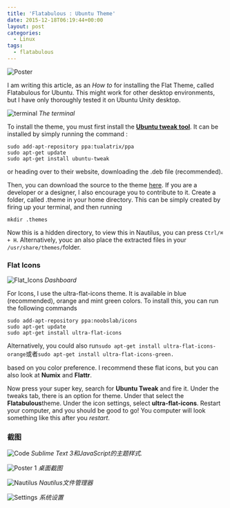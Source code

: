 ```yaml
---
title: 'Flatabulous : Ubuntu Theme'
date: 2015-12-18T06:19:44+00:00
layout: post
categories:
  - Linux
tags:
  - flatabulous
---
```

![Poster](https://res.cloudinary.com/the-backyard-of-stanley/image/upload/v1451036121/tv3II6s_mcirxg.png)

I am writing this article, as an _How to_ for installing the Flat Theme, called Flatabulous for Ubuntu. This might work for other desktop environments, but I have only thoroughly tested it on Ubuntu Unity desktop.
<!--more-->
![terminal](https://res.cloudinary.com/the-backyard-of-stanley/image/upload/v1451036135/M5yxggQ_ez2ol3.png)
_The terminal_

To install the theme, you must first install the [**Ubuntu tweak tool**](http://ubuntu-tweak.com/). It can be installed by simply running the command :
```
sudo add-apt-repository ppa:tualatrix/ppa
sudo apt-get update
sudo apt-get install ubuntu-tweak
```

or heading over to their website, downloading the .deb file (recommended).

Then, you can download the source to the theme [here](https://github.com/anmoljagetia/Flatabulous/archive/master.zip). If you are a developer or a designer, I also encourage you to contribute to it. Create a folder, called .theme in your home directory. This can be simply created by firing up your terminal, and then running
```
mkdir .themes
```

Now this is a hidden directory, to view this in Nautilus, you can press `Ctrl/⌘ + H`. Alternatively, youc an also place the extracted files in your `/usr/share/themes/`folder.

### Flat Icons

![Flat_Icons](https://res.cloudinary.com/the-backyard-of-stanley/image/upload/v1451036221/80qCZGQ_covdkb.png)
_Dashboard_

For Icons, I use the ultra-flat-icons theme. It is available in blue (recommended), orange and mint green colors. To install this, you can run the following commands
```
sudo add-apt-repository ppa:noobslab/icons
sudo apt-get update
sudo apt-get install ultra-flat-icons
```

Alternatively, you could also run`sudo apt-get install ultra-flat-icons-orange`或者`sudo apt-get install ultra-flat-icons-green.`

based on you color preference. I recommend these flat icons, but you can also look at **Numix** and **Flattr**.

Now press your super key, search for **Ubuntu Tweak** and fire it. Under the tweaks tab, there is an option for theme. Under that select the **Flatabulous**theme. Under the icon settings, select **ultra-flat-icons**. Restart your computer, and you should be good to go! You computer will look something like this after you _restart_.

### 截图

![Code](https://res.cloudinary.com/the-backyard-of-stanley/image/upload/v1451036240/AspVFn7_ywp1ot.png)
_Sublime Text 3和JavaScript的主题样式._

![Poster 1](https://res.cloudinary.com/the-backyard-of-stanley/image/upload/v1451036333/0SZrre3_pasjkw.png)
_桌面截图_

![Nautilus](https://res.cloudinary.com/the-backyard-of-stanley/image/upload/v1451036347/yXB6VSa_subxm1.png)
_Nautilus文件管理器_

![Settings](https://res.cloudinary.com/the-backyard-of-stanley/image/upload/v1451036357/TKTe3Mn_l5zpla.png)
_系统设置_
